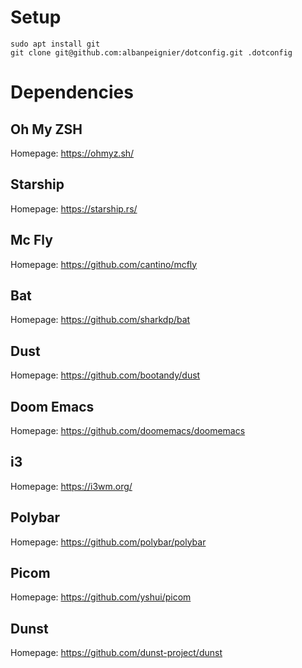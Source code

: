 

# Setup

```
sudo apt install git
git clone git@github.com:albanpeignier/dotconfig.git .dotconfig
```

# Dependencies

## Oh My ZSH

Homepage: https://ohmyz.sh/

## Starship

Homepage: https://starship.rs/

## Mc Fly

Homepage: https://github.com/cantino/mcfly

## Bat

Homepage: https://github.com/sharkdp/bat

## Dust

Homepage: https://github.com/bootandy/dust

## Doom Emacs

Homepage: https://github.com/doomemacs/doomemacs

## i3

Homepage: https://i3wm.org/

## Polybar

Homepage: https://github.com/polybar/polybar

## Picom

Homepage: https://github.com/yshui/picom

## Dunst

Homepage: https://github.com/dunst-project/dunst
